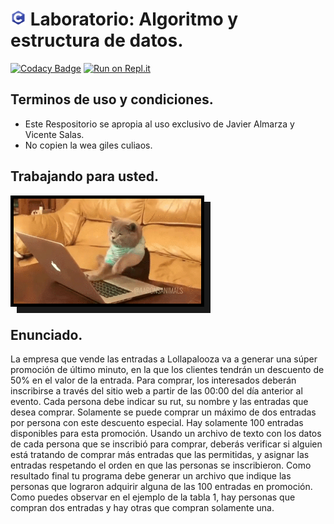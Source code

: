 # <span><img src="sourceImgs/a.png" width="25" alt="[c logo]"></span> Laboratorio: Algoritmo y estructura de datos.

[![Codacy Badge](https://api.codacy.com/project/badge/Grade/13f922c7c8514fb295a0845687878d2e)](https://app.codacy.com/manual/JajoScript/LaboratorioC?utm_source=github.com&utm_medium=referral&utm_content=JajoScript/LaboratorioC&utm_campaign=Badge_Grade_Dashboard)
[![Run on Repl.it](https://repl.it/badge/github/JajoScript/LaboratorioC)](https://repl.it/github/JajoScript/LaboratorioC)

## Terminos de uso y condiciones.

*   Este Respositorio se apropia al uso exclusivo de Javier Almarza y Vicente Salas.
*   No copien la wea giles culiaos.

## Trabajando para usted.

<img src="./sourceImgs/a.gif" width="300" alt="gato trabajando" style="border:solid 5px black; box-shadow:10px 10px; grey">

## Enunciado.

La empresa que vende las entradas a Lollapalooza va a generar una súper promoción de último minuto, en la que los clientes tendrán un descuento de 50% en el valor de la entrada. Para comprar, los interesados deberán inscribirse a través del sitio web a partir de las 00:00 del día anterior al evento. Cada persona debe indicar su rut, su nombre y las entradas que desea comprar. Solamente se puede comprar un máximo de dos entradas por persona con este descuento especial. Hay solamente 100 entradas disponibles para esta promoción. Usando un archivo de texto con los datos de cada persona que se inscribió para comprar, deberás verificar si alguien está tratando de comprar más entradas que las permitidas, y asignar las entradas respetando el orden en que las personas se inscribieron. Como resultado final tu programa debe generar un archivo que indique las personas que lograron adquirir alguna de las 100 entradas en promoción. Como puedes observar en el ejemplo de la tabla 1, hay personas que compran dos entradas y hay otras que compran solamente una.

